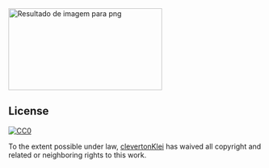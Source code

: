 <img class="irc_mi" src="https://cdn.pixabay.com/photo/2017/09/14/11/13/water-2748657_960_720.png" onload="typeof google==='object'&amp;&amp;google.aft&amp;&amp;google.aft(this)" width="304" height="162" style="margin-top: 96px;" alt="Resultado de imagem para png">


## License

[![CC0](http://mirrors.creativecommons.org/presskit/buttons/88x31/svg/cc-zero.svg)](https://creativecommons.org/publicdomain/zero/1.0/)

To the extent possible under law, [clevertonKlei]( https://www.facebook.com/businessClever/?eid=ARD7obaPI7tEUubd6waCeHLKb9poJzGSNNhV9wZs5kd9424eyodjqrVg7MxzkIv6qvkSI0o7yI5F-1nF   ) has waived all copyright and related or neighboring rights to this work.

